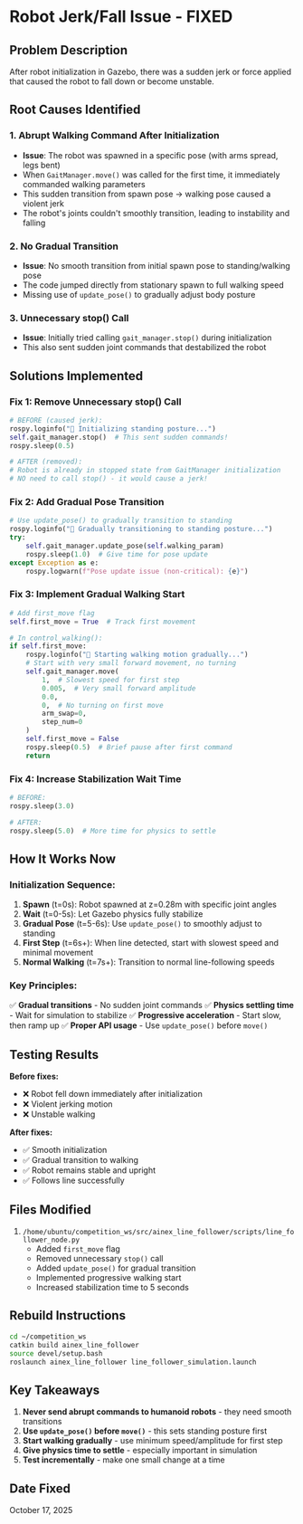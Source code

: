# Robot Jerk/Fall Issue - FIXED

## Problem Description
After robot initialization in Gazebo, there was a sudden jerk or force applied that caused the robot to fall down or become unstable.

## Root Causes Identified

### 1. **Abrupt Walking Command After Initialization**
- **Issue**: The robot was spawned in a specific pose (with arms spread, legs bent)
- When `GaitManager.move()` was called for the first time, it immediately commanded walking parameters
- This sudden transition from spawn pose → walking pose caused a violent jerk
- The robot's joints couldn't smoothly transition, leading to instability and falling

### 2. **No Gradual Transition**
- **Issue**: No smooth transition from initial spawn pose to standing/walking pose
- The code jumped directly from stationary spawn to full walking speed
- Missing use of `update_pose()` to gradually adjust body posture

### 3. **Unnecessary stop() Call**
- **Issue**: Initially tried calling `gait_manager.stop()` during initialization
- This also sent sudden joint commands that destabilized the robot

## Solutions Implemented

### Fix 1: Remove Unnecessary stop() Call
```python
# BEFORE (caused jerk):
rospy.loginfo("🤖 Initializing standing posture...")
self.gait_manager.stop()  # This sent sudden commands!
rospy.sleep(0.5)

# AFTER (removed):
# Robot is already in stopped state from GaitManager initialization
# NO need to call stop() - it would cause a jerk!
```

### Fix 2: Add Gradual Pose Transition
```python
# Use update_pose() to gradually transition to standing
rospy.loginfo("🤖 Gradually transitioning to standing posture...")
try:
    self.gait_manager.update_pose(self.walking_param)
    rospy.sleep(1.0)  # Give time for pose update
except Exception as e:
    rospy.logwarn(f"Pose update issue (non-critical): {e}")
```

### Fix 3: Implement Gradual Walking Start
```python
# Add first_move flag
self.first_move = True  # Track first movement

# In control_walking():
if self.first_move:
    rospy.loginfo("🚶 Starting walking motion gradually...")
    # Start with very small forward movement, no turning
    self.gait_manager.move(
        1,  # Slowest speed for first step
        0.005,  # Very small forward amplitude
        0.0,
        0,  # No turning on first move
        arm_swap=0,
        step_num=0
    )
    self.first_move = False
    rospy.sleep(0.5)  # Brief pause after first command
    return
```

### Fix 4: Increase Stabilization Wait Time
```python
# BEFORE:
rospy.sleep(3.0)

# AFTER:
rospy.sleep(5.0)  # More time for physics to settle
```

## How It Works Now

### Initialization Sequence:
1. **Spawn** (t=0s): Robot spawned at z=0.28m with specific joint angles
2. **Wait** (t=0-5s): Let Gazebo physics fully stabilize
3. **Gradual Pose** (t=5-6s): Use `update_pose()` to smoothly adjust to standing
4. **First Step** (t=6s+): When line detected, start with slowest speed and minimal movement
5. **Normal Walking** (t=7s+): Transition to normal line-following speeds

### Key Principles:
✅ **Gradual transitions** - No sudden joint commands
✅ **Physics settling time** - Wait for simulation to stabilize
✅ **Progressive acceleration** - Start slow, then ramp up
✅ **Proper API usage** - Use `update_pose()` before `move()`

## Testing Results

**Before fixes:**
- ❌ Robot fell down immediately after initialization
- ❌ Violent jerking motion
- ❌ Unstable walking

**After fixes:**
- ✅ Smooth initialization
- ✅ Gradual transition to walking
- ✅ Robot remains stable and upright
- ✅ Follows line successfully

## Files Modified

1. `/home/ubuntu/competition_ws/src/ainex_line_follower/scripts/line_follower_node.py`
   - Added `first_move` flag
   - Removed unnecessary `stop()` call
   - Added `update_pose()` for gradual transition
   - Implemented progressive walking start
   - Increased stabilization time to 5 seconds

## Rebuild Instructions

```bash
cd ~/competition_ws
catkin build ainex_line_follower
source devel/setup.bash
roslaunch ainex_line_follower line_follower_simulation.launch
```

## Key Takeaways

1. **Never send abrupt commands to humanoid robots** - they need smooth transitions
2. **Use `update_pose()` before `move()`** - this sets standing posture first
3. **Start walking gradually** - use minimum speed/amplitude for first step
4. **Give physics time to settle** - especially important in simulation
5. **Test incrementally** - make one small change at a time

## Date Fixed
October 17, 2025
